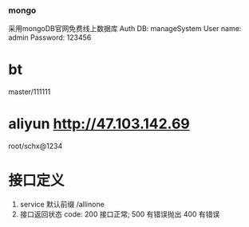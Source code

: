 ### mongo 
采用mongoDB官网免费线上数据库
Auth DB: manageSystem
User name: admin
Password: 123456

# bt
master/111111

# aliyun http://47.103.142.69
root/schx@1234

# 接口定义
1. service 默认前缀 /allinone
2. 接口返回状态
    code:
        200 接口正常;
        500 有错误抛出
        400 有错误
